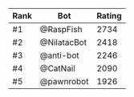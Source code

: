 Rank|Bot|Rating
---|---|---
#1|@RaspFish|2734
#2|@NilatacBot|2418
#3|@anti-bot|2246
#4|@CatNail|2090
#5|@pawnrobot|1926
